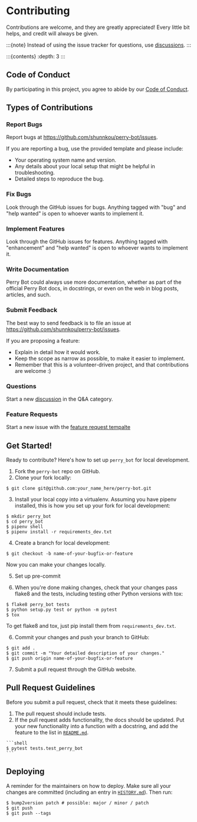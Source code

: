 # Contributing

Contributions are welcome, and they are greatly appreciated! Every little bit
helps, and credit will always be given.

:::{note}
Instead of using the issue tracker for questions, use [discussions](https://github.com/shunnkou/perry-bot/discussions).
:::

:::{contents}
:depth: 3
:::

## Code of Conduct

By participating in this project, you agree to abide by our [Code of Conduct](../code_of_conduct.md).

## Types of Contributions

### Report Bugs

Report bugs at https://github.com/shunnkou/perry-bot/issues.

If you are reporting a bug, use the provided template and please include:

* Your operating system name and version.
* Any details about your local setup that might be helpful in troubleshooting.
* Detailed steps to reproduce the bug.

### Fix Bugs

Look through the GitHub issues for bugs. Anything tagged with "bug" and "help
wanted" is open to whoever wants to implement it.

### Implement Features

Look through the GitHub issues for features. Anything tagged with "enhancement"
and "help wanted" is open to whoever wants to implement it.

### Write Documentation

Perry Bot could always use more documentation, whether as part of the
official Perry Bot docs, in docstrings, or even on the web in blog posts,
articles, and such.

### Submit Feedback

The best way to send feedback is to file an issue at https://github.com/shunnkou/perry-bot/issues.

If you are proposing a feature:

* Explain in detail how it would work.
* Keep the scope as narrow as possible, to make it easier to implement.
* Remember that this is a volunteer-driven project, and that contributions
  are welcome :)

### Questions

Start a new [discussion](https://github.com/shunnkou/perry-bot/discussions/categories/q-a) in the Q&A category.

### Feature Requests

Start a new issue with the [feature request tempalte](https://github.com/shunnkou/perry-bot/issues/new?assignees=shunnkou&labels=enhancement&template=feature_request.md&title=Feature+Request+Summary)

## Get Started!

Ready to contribute? Here's how to set up `perry_bot` for local development.

1. Fork the `perry-bot` repo on GitHub.
2. Clone your fork locally:
```shell
$ git clone git@github.com:your_name_here/perry-bot.git
```
3. Install your local copy into a virtualenv. Assuming you have pipenv installed, this is how you set up your fork for local development:
```shell
$ mkdir perry_bot
$ cd perry_bot
$ pipenv shell
$ pipenv install -r requirements_dev.txt
```


4. Create a branch for local development:
```shell
$ git checkout -b name-of-your-bugfix-or-feature
```
   Now you can make your changes locally.

5. Set up pre-commit

5. When you're done making changes, check that your changes pass flake8 and the
   tests, including testing other Python versions with tox:
```shell
$ flake8 perry_bot tests
$ python setup.py test or python -m pytest
$ tox
```
   To get flake8 and tox, just pip install them from `requirements_dev.txt`.

6. Commit your changes and push your branch to GitHub:
```shell
$ git add .
$ git commit -m "Your detailed description of your changes."
$ git push origin name-of-your-bugfix-or-feature
```

7. Submit a pull request through the GitHub website.

## Pull Request Guidelines

Before you submit a pull request, check that it meets these guidelines:

1. The pull request should include tests.
2. If the pull request adds functionality, the docs should be updated. Put
   your new functionality into a function with a docstring, and add the
   feature to the list in [`README.md`](README.md#perry-bot).

````{note} To run a subset of tests:
```shell
$ pytest tests.test_perry_bot
```
````

## Deploying

A reminder for the maintainers on how to deploy.
Make sure all your changes are committed (including an entry in [`HISTORY.md`](HISTORY.md#history)).
Then run:
```shell
$ bump2version patch # possible: major / minor / patch
$ git push
$ git push --tags
```
